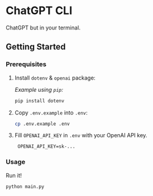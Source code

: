 # ChatGPT CLI

ChatGPT but in your terminal.

## Getting Started

### Prerequisites

1. Install `dotenv` & `openai` package:

   *Example using `pip`:*

   ```bash
   pip install dotenv
   ```

2. Copy `.env.example` into `.env`:

    ```bash
    cp .env.example .env
    ```
   
3. Fill `OPENAI_API_KEY` in `.env` with your OpenAI API key.

   ```text
    OPENAI_API_KEY=sk-...
    ```
   
### Usage

Run it!

 ```bash
 python main.py
 ```
